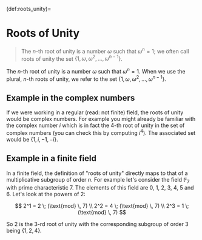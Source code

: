 (def:roots_unity)=
# Roots of Unity
> The $n$-th root of unity is a number $\omega$ such that $\omega^n = 1$; we often call roots of unity the set $\left\{ 1, \omega, \omega^2, \dots, \omega^{n-1}\right\}$.

The $n$-th root of unity is a number $\omega$ such that $\omega^n = 1$. When we use the plural, $n$-th roots of unity, we refer to the set $\left\{ 1, \omega, \omega^2, \dots, \omega^{n-1}\right\}$.

## Example in the complex numbers
If we were working in a regular (read: not finite) field, the roots of unity would be complex numbers. For example you might already be familiar with the complex number $i$ which is in fact the 4-th root of unity in the set of complex numbers (you can check this by computing $i^4$). The associated set would be $\left\{ 1, i, -1, -i\right\}$.

## Example in a finite field
In a finite field, the definition of "roots of unity" directly maps to that of a multiplicative subgroup of order $n$. For example let's consider the field $\mathbb{F}_7$ with prime characteristic $7$. The elements of this field are $0$, $1$, $2$, $3$, $4$, $5$ and $6$. Let's look at the powers of $2$:

$$
2^1 = 2 \; (\text{mod} \, 7) \\
2^2 = 4 \; (\text{mod} \, 7) \\
2^3 = 1 \; (\text{mod} \, 7)
$$

So $2$ is the $3$-rd root of unity with the corresponding subgroup of order 3 being $\left\{ 1, 2, 4 \right\}$.